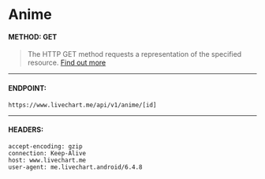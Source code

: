 # Anime

#### METHOD: GET
> The HTTP GET method requests a representation of the specified resource. [Find out more](https://developer.mozilla.org/en-US/docs/Web/HTTP/Methods/GET)

___

#### ENDPOINT:
` https://www.livechart.me/api/v1/anime/[id] `

___

#### HEADERS:
```http
accept-encoding: gzip
connection: Keep-Alive
host: www.livechart.me
user-agent: me.livechart.android/6.4.8
```